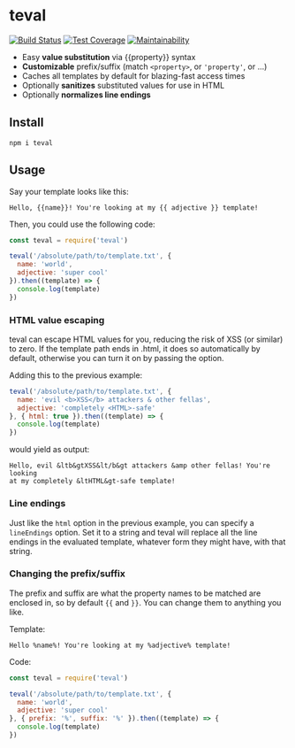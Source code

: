 # teval

[![Build Status](https://travis-ci.com/meyfa/teval.svg?branch=master)](https://travis-ci.com/meyfa/teval)
[![Test Coverage](https://api.codeclimate.com/v1/badges/66cd545fd26d600e5001/test_coverage)](https://codeclimate.com/github/meyfa/teval/test_coverage)
[![Maintainability](https://api.codeclimate.com/v1/badges/66cd545fd26d600e5001/maintainability)](https://codeclimate.com/github/meyfa/teval/maintainability)

* Easy **value substitution** via {{property}} syntax
* **Customizable** prefix/suffix (match `<property>`, or `'property'`, or ...)
* Caches all templates by default for blazing-fast access times
* Optionally **sanitizes** substituted values for use in HTML
* Optionally **normalizes line endings**

## Install

```
npm i teval
```

## Usage

Say your template looks like this:

```
Hello, {{name}}! You're looking at my {{ adjective }} template!
```

Then, you could use the following code:

```javascript
const teval = require('teval')

teval('/absolute/path/to/template.txt', {
  name: 'world',
  adjective: 'super cool'
}).then((template) => {
  console.log(template)
})
```

### HTML value escaping

teval can escape HTML values for you, reducing the risk of XSS (or similar) to
zero. If the template path ends in .html, it does so automatically by default,
otherwise you can turn it on by passing the option.

Adding this to the previous example:

```javascript
teval('/absolute/path/to/template.txt', {
  name: 'evil <b>XSS</b> attackers & other fellas',
  adjective: 'completely <HTML>-safe'
}, { html: true }).then((template) => {
  console.log(template)
})
```

would yield as output:

```
Hello, evil &ltb&gtXSS&lt/b&gt attackers &amp other fellas! You're looking
at my completely &ltHTML&gt-safe template!
```

### Line endings

Just like the `html` option in the previous example, you can specify a
`lineEndings` option. Set it to a string and teval will replace all the line
endings in the evaluated template, whatever form they might have, with that
string.

### Changing the prefix/suffix

The prefix and suffix are what the property names to be matched are enclosed in,
so by default `{{` and `}}`. You can change them to anything you like.

Template:

```
Hello %name%! You're looking at my %adjective% template!
```

Code:

```javascript
const teval = require('teval')

teval('/absolute/path/to/template.txt', {
  name: 'world',
  adjective: 'super cool'
}, { prefix: '%', suffix: '%' }).then((template) => {
  console.log(template)
})
```
